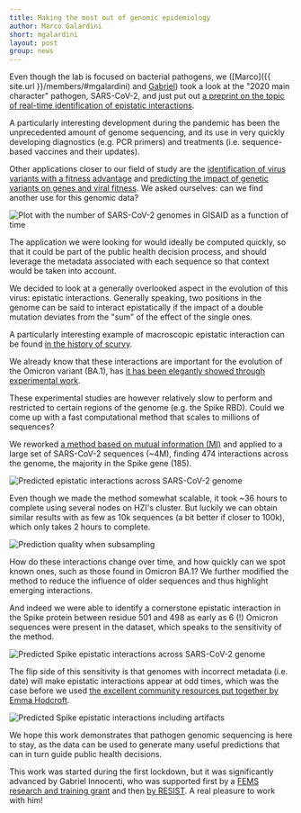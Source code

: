 ```yaml
---
title: Making the most out of genomic epidemiology 
author: Marco Galardini
short: mgalardini
layout: post
group: news
---
```

Even though the lab is focused on bacterial pathogens, we ([Marco]({{ site.url }}/members/#mgalardini) and [Gabriel](https://krebsforschung.meduniwien.ac.at/en/focus/tumor-biology/vogl-lab/forschungsgruppe/))
took a look at the "2020 main character" pathogen, SARS-CoV-2, and just
put out [a preprint on the topic of real-time identification of epistatic
interactions](https://www.biorxiv.org/content/10.1101/2023.08.22.554253v1).

A particularly interesting development during the pandemic has been the
unprecedented amount of genome sequencing, and its use in very quickly
developing diagnostics (e.g. PCR primers) and treatments (i.e. sequence-based
vaccines and their updates).

Other applications closer to our field of study are the [identification of
virus variants with a fitness advantage](https://www.science.org/doi/10.1126/science.abm1208)
and [predicting the impact of genetic variants on genes and viral fitness](https://www.biorxiv.org/content/10.1101/2023.01.30.526314v2).
We asked ourselves: can we find another use for this genomic data?

<img class="img-fluid" src="{{ site.url }}/static/img/news/20230823_gisaid.jpg" alt="Plot with the number of SARS-CoV-2 genomes in GISAID as a function of time">

The application we were looking for would ideally be computed quickly, so that
it could be part of the public health decision process, and should leverage
the metadata associated with each sequence so that context would be taken into account.

We decided to look at a generally overlooked aspect in the evolution of this virus:
epistatic interactions. Generally speaking, two positions in the genome can be said to
interact epistatically if the impact of a double mutation deviates from the "sum" of the
effect of the single ones.

A particularly interesting example of macroscopic epistatic interaction can be found [in the history
of scurvy](https://idlewords.com/2010/03/scott_and_scurvy.htm).

We already know that these interactions are important for the evolution of
the Omicron variant (BA.1), has [it has been elegantly showed through
experimental work](https://www.nature.com/articles/s41467-022-34506-z).

These experimental studies are however relatively slow to perform and restricted to
certain regions of the genome (e.g. the Spike RBD). Could we come up with a
fast computational method that scales to millions of sequences?

We reworked [a method based on mutual information (MI)](https://academic.oup.com/nar/article/47/18/e112/5541093) and applied to a large
set of SARS-CoV-2 sequences (~4M), finding 474 interactions across the genome,
the majority in the Spike gene (185).

<img class="img-fluid" src="{{ site.url }}/static/img/news/20230823_interactions.jpg" alt="Predicted epistatic interactions across SARS-CoV-2 genome">

Even though we made the method somewhat scalable, it took ~36 hours to complete
using several nodes on HZI's cluster. But luckily we can obtain similar results
with as few as 10k sequences (a bit better if closer to 100k), which only takes
2 hours to complete.

<img class="img-fluid" src="{{ site.url }}/static/img/news/20230823_subsets.jpg" alt="Prediction quality when subsampling">

How do these interactions change over time, and how quickly can we spot known ones,
such as those found in Omicron BA.1? We further modified the method to reduce the influence
of older sequences and thus highlight emerging interactions.

And indeed we were able to identify a cornerstone epistatic interaction in the Spike protein
between residue 501 and 498 as early as 6 (!) Omicron sequences were present in the dataset,
which speaks to the sensitivity of the method.

<img class="img-fluid" src="{{ site.url }}/static/img/news/20230823_timeline.jpg" alt="Predicted Spike epistatic interactions across SARS-CoV-2 genome">

The flip side of this sensitivity is that genomes with incorrect metadata (i.e. date)
will make epistatic interactions appear at odd times, which was the case before we
used [the excellent community resources put together by Emma Hodcroft](https://covariants.org/faq).

<img class="img-fluid" src="{{ site.url }}/static/img/news/20230823_metadata.jpg" alt="Predicted Spike epistatic interactions including artifacts">

We hope this work demonstrates that pathogen genomic sequencing is here to stay,
as the data can be used to generate many useful predictions that can in turn guide
public health decisions.

This work was started during the first lockdown, but it was significantly advanced by
Gabriel Innocenti, who was supported first by a [FEMS research and training grant](https://fems-microbiology.org/about_fems/network-and-activities/grants/fems-research-grants/)
and then [by RESIST](https://www.resist-cluster.de/en/). A real pleasure to work with him!
